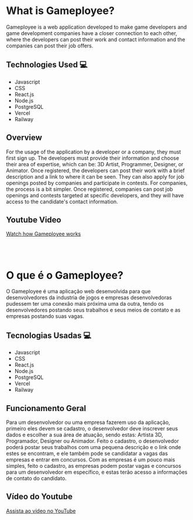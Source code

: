 
# What is Gameployee? 
Gameployee is a web application developed to make game developers and game development companies have a closer connection to each other, where the developers can post their work and contact information and the companies can post their job offers.

## Technologies Used 💻
  - Javascript
  - CSS
  - React.js
  - Node.js
  - PostgreSQL
  - Vercel
  - Railway

## Overview
For the usage of the application by a developer or a company, they must first sign up. The developers must provide their information and choose their area of 
expertise, which can be: 3D Artist, Programmer, Designer, or Animator. Once registered, the developers can post their work with a brief description and a link to where it can be seen. 
They can also apply for job openings posted by companies and participate in contests. For companies, the process is a bit simpler. Once registered, companies can post job openings and contests targeted at specific 
developers, and they will have access to the candidate's contact information.

## Youtube Video
[Watch how Gameployee works](https://youtu.be/KsWkGdRW3t4)

<br><br>

# O que é o Gameployee? 
O Gameployee é uma aplicação web desenvolvida para que desenvolvedores da industria de jogos e empresas desenvolvedoras pudessem ter uma conexão mais próxima uma da outra, tendo os desenvolvedores postando seus trabalhos e seus meios de contato e as empresas postando suas vagas.

## Tecnologias Usadas 💻
  - Javascript
  - CSS
  - React.js
  - Node.js
  - PostgreSQL
  - Vercel
  - Railway

## Funcionamento Geral
Para um desenvolvedor ou uma empresa fazerem uso da aplicação, primeiro eles devem se cadastro, o desenvolvedor deve inscrever seus dados e escolher a sua área de 
atuação, sendo estas: Artista 3D, Programador, Designer ou Animador. Feito o cadastro, o desenvolvedor poderá postar seus trabalhos com uma pequena descrição e o link onde estes se encontram, e ele também pode
se candidatar a vagas das empresas e entrar em concursos. Com as empresas é um pouco mais simples, feito o cadastro, as empresas podem postar vagas e concursos para um desenvolvedor em específico, e estas terão acesso a
informações de contato do candidato.

## Vídeo do Youtube
[Assista ao vídeo no YouTube](https://youtu.be/KsWkGdRW3t4)

